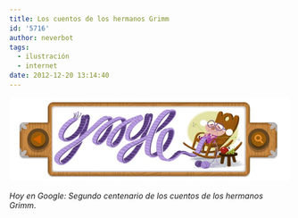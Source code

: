 ```yaml
---
title: Los cuentos de los hermanos Grimm
id: '5716'
author: neverbot
tags:
  - ilustración
  - internet
date: 2012-12-20 13:14:40
---
```


![Los cuentos de los hermanos Grimm en Google](./los-cuentos-de-los-hermanos-grimm/google_grimm_fairy_tales.jpg)

_Hoy en Google: Segundo centenario de los cuentos de los hermanos Grimm_.
